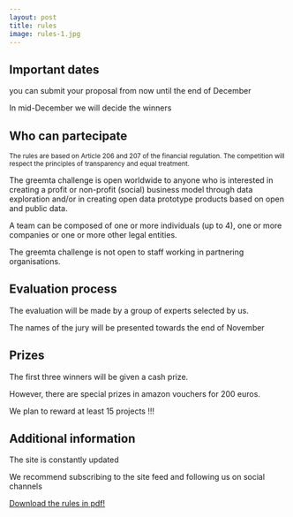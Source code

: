 ```yaml
---
layout: post
title: rules
image: rules-1.jpg
---
```

## Important dates
you can submit your proposal from now until the end of December

In mid-December we will decide the winners

## Who can partecipate
<small>The rules are based on Article 206 and 207 of the financial regulation. The competition will respect the principles of transparency and equal treatment.</small>

The greemta challenge is open worldwide to anyone who is interested in creating a profit or non-profit (social) business model through data exploration and/or in creating open data prototype products based on open and public data.

A team can be composed of one or more individuals (up to 4), one or more companies or one or more other legal entities.

The greemta challenge is not open to staff working in partnering organisations.

## Evaluation process
The evaluation will be made by a group of experts selected by us.

The names of the jury will be presented towards the end of November


## Prizes

The first three winners will be given a cash prize.

However, there are special prizes in amazon vouchers for 200 euros.

We plan to reward at least 15 projects !!!

## Additional information

The site is constantly updated

We recommend subscribing to the site feed and following us on social channels

[Download the rules in pdf!](rules.pdf)


